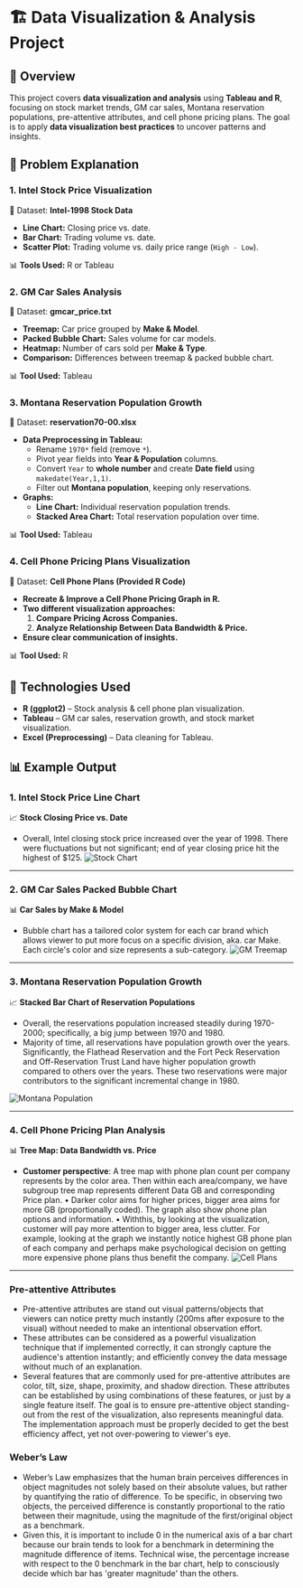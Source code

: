 # 🏗️ Data Visualization & Analysis Project  

## 📜 Overview  
This project covers **data visualization and analysis** using **Tableau and R**, focusing on stock market trends, GM car sales, Montana reservation populations, pre-attentive attributes, and cell phone pricing plans. The goal is to apply **data visualization best practices** to uncover patterns and insights.  

## 🎯 Problem Explanation  

### **1. Intel Stock Price Visualization**
📌 Dataset: **Intel-1998 Stock Data**  
- **Line Chart:** Closing price vs. date.  
- **Bar Chart:** Trading volume vs. date.  
- **Scatter Plot:** Trading volume vs. daily price range (`High - Low`).  

📊 **Tools Used:** R or Tableau  

### **2. GM Car Sales Analysis**
📌 Dataset: **gmcar_price.txt**  
- **Treemap:** Car price grouped by **Make & Model**.  
- **Packed Bubble Chart:** Sales volume for car models.  
- **Heatmap:** Number of cars sold per **Make & Type**.  
- **Comparison:** Differences between treemap & packed bubble chart.  

📊 **Tool Used:** Tableau  

### **3. Montana Reservation Population Growth**
📌 Dataset: **reservation70-00.xlsx**  
- **Data Preprocessing in Tableau:**  
  - Rename `1970*` field (remove `*`).  
  - Pivot year fields into **Year & Population** columns.  
  - Convert `Year` to **whole number** and create **Date field** using `makedate(Year,1,1)`.  
  - Filter out **Montana population**, keeping only reservations.  
- **Graphs:**  
  - **Line Chart:** Individual reservation population trends.  
  - **Stacked Area Chart:** Total reservation population over time.  

📊 **Tool Used:** Tableau  

### **4. Cell Phone Pricing Plans Visualization**
📌 Dataset: **Cell Phone Plans (Provided R Code)**  
- **Recreate & Improve a Cell Phone Pricing Graph in R.**  
- **Two different visualization approaches:**  
  1. **Compare Pricing Across Companies.**  
  2. **Analyze Relationship Between Data Bandwidth & Price.**  
- **Ensure clear communication of insights.**  

📊 **Tool Used:** R  

## 🚀 Technologies Used  
- **R (ggplot2)** – Stock analysis & cell phone plan visualization.  
- **Tableau** – GM car sales, reservation growth, and stock market visualization.  
- **Excel (Preprocessing)** – Data cleaning for Tableau.  

## 📊 Example Output  

### **1. Intel Stock Price Line Chart**  
📈 **Stock Closing Price vs. Date**  
- Overall, Intel closing stock price increased over the year of 1998. There were fluctuations but not
 significant; end of year closing price hit the highest of $125.
![Stock Chart](https://github.com/pngo1997/Images/blob/main/VS1%20-%20Line%20graph%20stock%20price.png)  

---

### **2. GM Car Sales Packed Bubble Chart**  
📊 **Car Sales by Make & Model**  
- Bubble chart has a tailored color system for each car brand which allows viewer to put more focus on a specific division, aka. car Make. Each circle's color and size represents a sub-category.
![GM Treemap](https://github.com/pngo1997/Images/blob/main/VS1%20-%20Bubble%20chart%20car.png)  

---

### **3. Montana Reservation Population Growth**  
📈 **Stacked Bar Chart of Reservation Populations** 
-  Overall, the reservations population increased steadily during 1970-2000; specifically, a big jump between 1970 and 1980.
- Majority of time, all reservations have population growth over the years. Significantly, the Flathead Reservation and the Fort Peck Reservation and Off-Reservation Trust Land have higher population growth compared to others over the years. These two reservations were major contributors to the significant incremental change in 1980.

![Montana Population](https://github.com/pngo1997/Images/blob/main/VS1%20-%20Stacked%20bar%20chart%20population.png)  

---

### **4. Cell Phone Pricing Plan Analysis**  
📊 **Tree Map: Data Bandwidth vs. Price**  
- **Customer perspective**:  A tree map with phone plan count per company represents by the color area. Then within each area/company, we have subgroup tree map represents different Data GB and corresponding Price plan.
 • Darker color aims for higher prices, bigger area aims for more GB (proportionally coded). The graph also show phone plan options and information.
 • Withthis, by looking at the visualization, customer will pay more attention to bigger area, less clutter.  For example, looking at the graph we instantly notice highest GB phone plan of each company and perhaps make psychological decision on getting more expensive phone plans thus benefit the company.
![Cell Plans](https://github.com/pngo1997/Images/blob/main/VS1%20-%20Treemap%20phone%20service.png)

---

### Pre-attentive Attributes
- Pre-attentive attributes are stand out visual patterns/objects that viewers can notice pretty much instantly (200ms after exposure to the visual) without needed to make an intentional observation effort.
- These attributes can be considered as a powerful visualization technique that if implemented correctly, it can strongly capture the audience's attention instantly; and efficiently convey the data message without much of an explanation.
- Several features that are commonly used for pre-attentive attributes are color, tilt, size, shape, proximity, and shadow direction. These attributes can be established by using combinations of these features, or just by a single feature itself. The goal is to ensure pre-attentive object standing-out from the rest of the visualization, also represents meaningful data. The implementation approach must be properly decided to get the best efficiency affect, yet not over-powering to viewer's eye.

### Weber’s Law
- Weber’s Law emphasizes that the human brain perceives differences in object magnitudes not solely based on their absolute values, but rather by quantifying the ratio of difference. To be specific, in observing two objects, the perceived difference is constantly proportional to the ratio between their magnitude, using the magnitude of the first/original object as a benchmark.
- Given this, it is important to include 0 in the numerical axis of a bar chart because our brain tends to look for a benchmark in determining the magnitude difference of items. Technical wise, the percentage increase with respect to the 0 benchmark in the bar chart, help to consciously decide which bar has 'greater magnitude' than the others.
